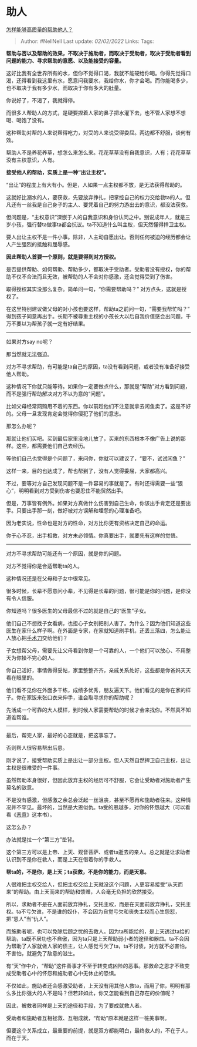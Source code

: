 # 助人
[怎样能够高质量的帮助他人？](https://www.zhihu.com/question/463542383/answer/2328814044)

> Author: #NellNell 
Last update: *02/02/2022* 
Links:
Tags: 

**帮助与否以及帮助的效果，不取决于施助者，而取决于受助者，取决于受助者看到问题的能力、寻求帮助的意愿、以及能接受的容量。**

这好比我有全世界所有的水，但你不觉得口渴，我就不能硬给你喝。你得先觉得口渴，还得看到我这里有水，愿意问我要水，我给你水，你才会喝。而你能喝多少，也不取决于我有多少水，而取决于你有多大的肚量。

你说好了，不渴了，我就得停。

而很多人帮助人的方式，是硬要捏着人家的鼻子把水灌下去，也不管人家想不想喝、喝饱了没有。

这种帮助对帮的人来说帮得吃力，对受的人来说受得委屈。两边都不舒服，谈何有效。

帮助人不是养花养草，想怎么来怎么来。花花草草没有自我意识，人有；花花草草没有主权意识，人有。

**接受他人的帮助，实质上是一种“出让主权”。**

“出让”的程度上有大有小。但是，人如果一点主权都不放，是无法获得帮助的。

这就好比溺水的人，要获救，先要放弃挣扎，把掌控自己的权力交给救ta的人。但凡还有一丝我是自己身子的主人、要凭着自己的努力游出去的意识，都没法获救。

但问题是，“主权意识”深嵌于人的自我意识和身份认同之中。别说成年人，就是三岁小孩，强行替ta做事ta都会抗议。ta不知道什么叫主权，但天然懂得捍卫主权。

要人出让主权不是一件小事。除非，人主动自愿出让。否则任何被迫的经历都会让人产生强烈的抵触和屈辱感。

**因此帮助人首要一个原则，就是要得到对方授权。**

是否提供帮助、如何帮助、帮助多少，都取决于受助者。受助者没有授权，你的帮助不仅不合法而且无效，被帮助的人不会对你感激，还会觉得受到了伤害。

取得授权其实没那么复杂。简单问一句，“你需要帮助吗？” 对方点头，这就是授权了。

在这里特别建议做父母的对小孩也要这样，帮助ta之前问一句，“需要我帮忙吗？” 得到孩子同意再出手。长期不被尊重主权的小孩长大以后自我价值感会出问题，千万不要以为帮孩子就一定有好结果。

---

如果对方say no呢？

那当然就无法强迫。

对方不寻求帮助，有可能是ta自己的原因，ta没有看到问题，或者没有准备好接受他人帮助。

这种情况下你就只能等待。如果你一定要做点什么，那就是“帮助”对方看到问题，而不是强行帮助解决对方不以为意的“问题”。

比如父母经常网购用不着的东西。你以前趁他们不注意就拿去闲鱼卖了。这是不好的。父母一旦发现肯定会觉得你侵犯了他们的意志。

那怎么办呢？

那就让他们买吧。买到最后家里没地儿放了，买来的东西根本不像广告上说的那样。这些，都需要他们自己去经历。

等他们自己也觉得是个问题了，来问你，你就可以建议了，“要不，试试闲鱼？”

这样一来，目的也达成了，帮也帮到了，没有人觉得委屈，大家都高兴。

不过，要等对方自己发现问题不是一件容易的事就是了。有时还得需要一些“狠心”，明明看到对方受到伤害也要忍住不能贸然出手。

但是，万事皆有例外。如果对方真做什么伤害到自己生命，你该出手肯定还是要出手。只要出手那一刻，做好被对方误解和埋怨的心理准备吧。

因为老实说，性命也是对方的性命，对方比你更有资格决定自己的命运。

你于心不忍，出手相救，对方未必领情。你真要出手，就要先有这样的觉悟。

---

对方不寻求帮助可能还有一个原因，就是你的问题。

对方不觉得你是合适帮助ta的人。

这种情况还是在父母和子女中很常见。

很多时候，长辈不愿意问小辈，不见得是长辈的问题，很可能是你的问题，是你没有令人信服。

你知道吗？很多医生的父母最信不过的就是自己的“医生”子女。

他们自己不想找子女看病，也担心子女别把别人害了。为什么？因为他们知道这些医生在家什么样子啊。在外面是专家，在家就知道刷手机，还丢三落四，怎么能让人放心把[手术刀](https://www.zhihu.com/search?q=%E6%89%8B%E6%9C%AF%E5%88%80&search_source=Entity&hybrid_search_source=Entity&hybrid_search_extra=%7B%22sourceType%22%3A%22answer%22%2C%22sourceId%22%3A2328814044%7D)交给他们？

子女想帮父母，需要先让父母看到你是一个可靠的人，一个他们可以放心、不用整天为你操不完心的人。

你自己活好，事情做得妥帖，家里整整齐齐，亲戚关系处好，这些都是你爸妈天天看在眼里的。

他们看不见你在外面多干练，成绩多优秀，朋友遍天下。他们看见的是你在家的样子。你在家饭来张口衣来伸手，谁会取寻求你的帮助呢？

先活成一个可靠的大人模样，到时候人家需要帮助的时候才会来找你。不然真不知道谁帮谁。

---

最后，帮完人家，最好的心态就是，把这事忘了。

否则帮人很容易帮出后患。

刚才说了，接受帮助实质上是出让一部分主权。但人天然自然捍卫自己主权，出让主权是很难受的一件事。

虽然帮助本身很好，但因此放弃主权的经历可不舒服，它会让受助者对施助者产生莫名的敌意。

不是没有感激，但感激之余总会泛起一丝沮丧，甚至不愿再和施助者往来。这种情况并不罕见。最坏的，当然是大恩似仇。ta受的恩越多，对你的怀怨越大（可以看看《[恶意](https://www.zhihu.com/search?q=%E6%81%B6%E6%84%8F&search_source=Entity&hybrid_search_source=Entity&hybrid_search_extra=%7B%22sourceType%22%3A%22answer%22%2C%22sourceId%22%3A2328814044%7D)》这本书）。

这怎么办？

办法就是拉一个“第三方”垫背。

这个第三方可以是上帝、上天、观音菩萨、或者ta逝去的亲人。总之就是让求助者认识到不是你在救人，而是上天在借着你的手救人。

**帮ta的，不是你，是上天；ta获救，不是你的能力，而是天意。**

人很难把主权交给人，但把主权交给上天就没这个问题，人更容易接受“从天而来”的帮助。由上天而来的帮助和馈赠，人会毫无负担的欣然接受。

所以，求助者不是在人面前放弃挣扎，交托主权，而是在天面前放弃挣扎，交托主权。ta不亏欠谁，不是谁的奴仆，不会因为自觉亏欠和丧失主权而心生怨怼，把“恩人”当“仇人”。

而施助者呢，也可以免除后顾之忧的去救人。因为ta所能给的，是上天透过ta给的帮助，ta既不居功也不自傲，因为ta只是上天帮助弱小者的途径和器皿。ta不会因为帮助了人家就做人家的债主，让人感觉亏欠了ta，ta不讨债，对方就不必害怕，不害怕，就避免了敌意的滋生。

有“天”作中介，“帮助”这件善事才不至于转变成凶险的恶事。那救命之恩才不致变成受助者心中的怀怨和施助者心中无休止的恐惧。

不仅如此，施助者还会感激受助者，上天没有用其他人救ta，而用了你，明明有那么多比你强大的人不是吗？但若非如此，你又怎能看到自己存在的价值呢？

因此，被救者同样是上天的途径和手段，为了要成就救人者。

受助者和施助者互相拯救、互相成就，“帮助”原本就是这样一桩美事啊。

但要这个关系成立，最重要的前提，就是双方都能明白，最终救人的，不在于人，而在于天。